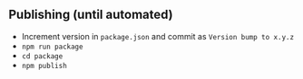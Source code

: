 ## Publishing (until automated)

- Increment version in `package.json` and commit as `Version bump to x.y.z`
- `npm run package`
- `cd package`
- `npm publish`
